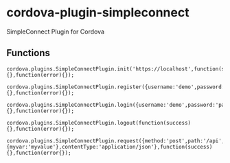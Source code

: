 # cordova-plugin-simpleconnect
SimpleConnect Plugin for Cordova

## Functions
    cordova.plugins.SimpleConnectPlugin.init('https://localhost',function(success){},function(error){});
    
    cordova.plugins.SimpleConnectPlugin.register({username:'demo',password:'pass',email:'email@email.com'},function(success){},function(error){});
 
    cordova.plugins.SimpleConnectPlugin.login({username:'demo',password:'pass',function(success){},function(error){});
 
    cordova.plugins.SimpleConnectPlugin.logout(function(success){},function(error){});
    
    cordova.plugins.SimpleConnectPlugin.request({method:'post',path:'/api',data:{myvar:'myvalue'},contentType:'application/json'},function(success){},function(error{});